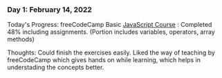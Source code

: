 [//]: # (Copy this template)
<!---
### Day 1: February 14, 2022 

Today's Progress:- 

Thoughts:-
-->

### Day 1: February 14, 2022 

Today's Progress: freeCodeCamp Basic [JavaScript Course](https://www.freecodecamp.org/learn/javascript-algorithms-and-data-structures/basic-javascript/) : Completed 48% including assignments. (Portion includes variables, operators, array methods)

Thoughts: Could finish the exercises easily. Liked the way of teaching by freeCodeCamp which gives hands on while learning, which helps in understading the concepts better.
